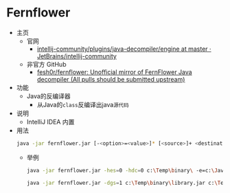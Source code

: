 # Fernflower

* 主页
  * 官网
    * [intellij-community/plugins/java-decompiler/engine at master · JetBrains/intellij-community](https://github.com/JetBrains/intellij-community/tree/master/plugins/java-decompiler/engine)
  * 非官方 GitHub
    * [fesh0r/fernflower: Unofficial mirror of FernFlower Java decompiler (All pulls should be submitted upstream)](https://github.com/fesh0r/fernflower)
* 功能
  * Java的反编译器
    * 从Java的`class`反编译出java`源代码`
* 说明
  * IntelliJ IDEA 内置
* 用法
  ```bash
  java -jar fernflower.jar [-<option>=<value>]* [<source>]+ <destination>
  ```
  * 举例
    ```bash
    java -jar fernflower.jar -hes=0 -hdc=0 c:\Temp\binary\ -e=c:\Java\rt.jar c:\Temp\source\
    ```
    ```bash
    java -jar fernflower.jar -dgs=1 c:\Temp\binary\library.jar c:\Temp\binary\Boot.class c:\Temp\source\
    ```
